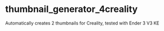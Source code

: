 # thumbnail_generator_4creality
Automatically creates 2 thumbnails for Creality, tested with Ender 3 V3 KE
